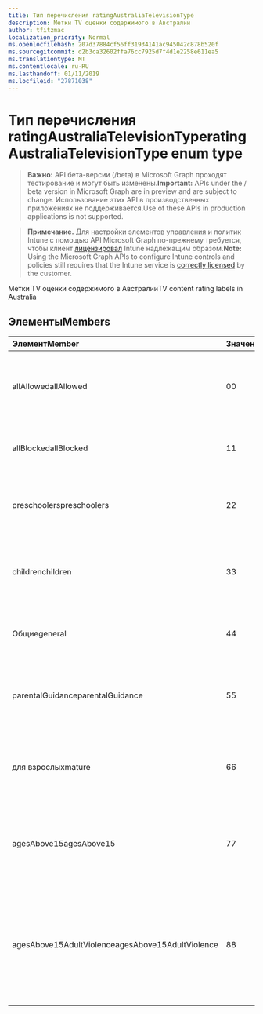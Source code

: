 ```yaml
---
title: Тип перечисления ratingAustraliaTelevisionType
description: Метки TV оценки содержимого в Австралии
author: tfitzmac
localization_priority: Normal
ms.openlocfilehash: 207d37884cf56ff31934141ac945042c878b520f
ms.sourcegitcommit: d2b3ca32602ffa76cc7925d7f4d1e2258e611ea5
ms.translationtype: MT
ms.contentlocale: ru-RU
ms.lasthandoff: 01/11/2019
ms.locfileid: "27871038"
---
```

# <a name="ratingaustraliatelevisiontype-enum-type"></a><span data-ttu-id="d0abb-103">Тип перечисления ratingAustraliaTelevisionType</span><span class="sxs-lookup"><span data-stu-id="d0abb-103">ratingAustraliaTelevisionType enum type</span></span>

> <span data-ttu-id="d0abb-104">**Важно:** API бета-версии (/beta) в Microsoft Graph проходят тестирование и могут быть изменены.</span><span class="sxs-lookup"><span data-stu-id="d0abb-104">**Important:** APIs under the / beta version in Microsoft Graph are in preview and are subject to change.</span></span> <span data-ttu-id="d0abb-105">Использование этих API в производственных приложениях не поддерживается.</span><span class="sxs-lookup"><span data-stu-id="d0abb-105">Use of these APIs in production applications is not supported.</span></span>

> <span data-ttu-id="d0abb-106">**Примечание.** Для настройки элементов управления и политик Intune с помощью API Microsoft Graph по-прежнему требуется, чтобы клиент [лицензировал](https://go.microsoft.com/fwlink/?linkid=839381) Intune надлежащим образом.</span><span class="sxs-lookup"><span data-stu-id="d0abb-106">**Note:** Using the Microsoft Graph APIs to configure Intune controls and policies still requires that the Intune service is [correctly licensed](https://go.microsoft.com/fwlink/?linkid=839381) by the customer.</span></span>

<span data-ttu-id="d0abb-107">Метки TV оценки содержимого в Австралии</span><span class="sxs-lookup"><span data-stu-id="d0abb-107">TV content rating labels in Australia</span></span>
## <a name="members"></a><span data-ttu-id="d0abb-108">Элементы</span><span class="sxs-lookup"><span data-stu-id="d0abb-108">Members</span></span>
|<span data-ttu-id="d0abb-109">Элемент</span><span class="sxs-lookup"><span data-stu-id="d0abb-109">Member</span></span>|<span data-ttu-id="d0abb-110">Значение</span><span class="sxs-lookup"><span data-stu-id="d0abb-110">Value</span></span>|<span data-ttu-id="d0abb-111">Описание</span><span class="sxs-lookup"><span data-stu-id="d0abb-111">Description</span></span>|
|:---|:---|:---|
|<span data-ttu-id="d0abb-112">allAllowed</span><span class="sxs-lookup"><span data-stu-id="d0abb-112">allAllowed</span></span>|<span data-ttu-id="d0abb-113">0</span><span class="sxs-lookup"><span data-stu-id="d0abb-113">0</span></span>|<span data-ttu-id="d0abb-114">Значение по умолчанию, разрешить всем TV показывает контента</span><span class="sxs-lookup"><span data-stu-id="d0abb-114">Default value, allow all TV shows content</span></span>|
|<span data-ttu-id="d0abb-115">allBlocked</span><span class="sxs-lookup"><span data-stu-id="d0abb-115">allBlocked</span></span>|<span data-ttu-id="d0abb-116">1</span><span class="sxs-lookup"><span data-stu-id="d0abb-116">1</span></span>|<span data-ttu-id="d0abb-117">Не допускайте использование Любого показывает контента</span><span class="sxs-lookup"><span data-stu-id="d0abb-117">Do not allow any TV shows content</span></span>|
|<span data-ttu-id="d0abb-118">preschoolers</span><span class="sxs-lookup"><span data-stu-id="d0abb-118">preschoolers</span></span>|<span data-ttu-id="d0abb-119">2</span><span class="sxs-lookup"><span data-stu-id="d0abb-119">2</span></span>|<span data-ttu-id="d0abb-120">Классификация P предназначена для preschoolers</span><span class="sxs-lookup"><span data-stu-id="d0abb-120">The P classification is intended for preschoolers</span></span>|
|<span data-ttu-id="d0abb-121">children</span><span class="sxs-lookup"><span data-stu-id="d0abb-121">children</span></span>|<span data-ttu-id="d0abb-122">3</span><span class="sxs-lookup"><span data-stu-id="d0abb-122">3</span></span>|<span data-ttu-id="d0abb-123">Классификация C предназначен для дочерних элементов в списке 14</span><span class="sxs-lookup"><span data-stu-id="d0abb-123">The C classification is intended for children under 14</span></span>|
|<span data-ttu-id="d0abb-124">Общие</span><span class="sxs-lookup"><span data-stu-id="d0abb-124">general</span></span>|<span data-ttu-id="d0abb-125">4</span><span class="sxs-lookup"><span data-stu-id="d0abb-125">4</span></span>|<span data-ttu-id="d0abb-126">Классификация G подходящее для любого возраста</span><span class="sxs-lookup"><span data-stu-id="d0abb-126">The G classification is suitable for all ages</span></span>|
|<span data-ttu-id="d0abb-127">parentalGuidance</span><span class="sxs-lookup"><span data-stu-id="d0abb-127">parentalGuidance</span></span>|<span data-ttu-id="d0abb-128">5</span><span class="sxs-lookup"><span data-stu-id="d0abb-128">5</span></span>|<span data-ttu-id="d0abb-129">Классификация стр рекомендуется для Шашков средства просмотра</span><span class="sxs-lookup"><span data-stu-id="d0abb-129">The PG classification is recommended for young viewers</span></span>|
|<span data-ttu-id="d0abb-130">для взрослых</span><span class="sxs-lookup"><span data-stu-id="d0abb-130">mature</span></span>|<span data-ttu-id="d0abb-131">6</span><span class="sxs-lookup"><span data-stu-id="d0abb-131">6</span></span>|<span data-ttu-id="d0abb-132">Для просмотра более 15 рекомендуется классификации M</span><span class="sxs-lookup"><span data-stu-id="d0abb-132">The M classification is recommended for viewers over 15</span></span>|
|<span data-ttu-id="d0abb-133">agesAbove15</span><span class="sxs-lookup"><span data-stu-id="d0abb-133">agesAbove15</span></span>|<span data-ttu-id="d0abb-134">7</span><span class="sxs-lookup"><span data-stu-id="d0abb-134">7</span></span>|<span data-ttu-id="d0abb-135">Классификация MA15 + не подходит для средств просмотра в списке 15</span><span class="sxs-lookup"><span data-stu-id="d0abb-135">The MA15+ classification is not suitable for viewers under 15</span></span>|
|<span data-ttu-id="d0abb-136">agesAbove15AdultViolence</span><span class="sxs-lookup"><span data-stu-id="d0abb-136">agesAbove15AdultViolence</span></span>|<span data-ttu-id="d0abb-137">8</span><span class="sxs-lookup"><span data-stu-id="d0abb-137">8</span></span>|<span data-ttu-id="d0abb-138">Классификация AV15 + не подходит для средств просмотра в разделе 15, взрослых жестокость конкретного</span><span class="sxs-lookup"><span data-stu-id="d0abb-138">The AV15+ classification is not suitable for viewers under 15, adult violence-specific</span></span>|





